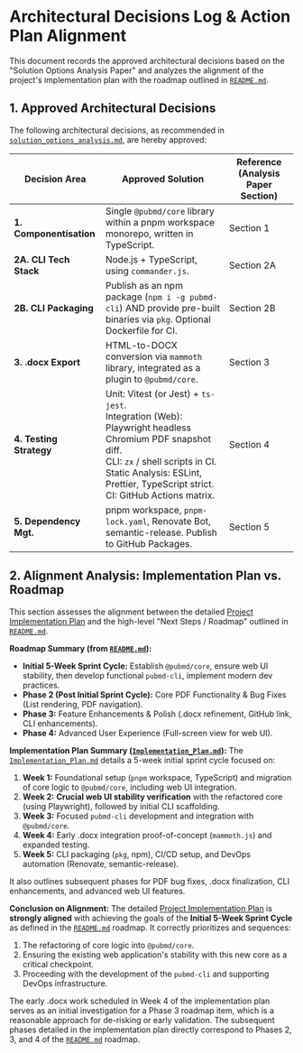# Architectural Decisions Log & Action Plan Alignment

This document records the approved architectural decisions based on the "Solution Options Analysis Paper" and analyzes the alignment of the project's implementation plan with the roadmap outlined in [`README.md`](../../README.md).

## 1. Approved Architectural Decisions

The following architectural decisions, as recommended in [`solution_options_analysis.md`](solution_options_analysis.md), are hereby approved:

| Decision Area             | Approved Solution                                                                 | Reference (Analysis Paper Section) |
|---------------------------|-----------------------------------------------------------------------------------|------------------------------------|
| **1. Componentisation**   | Single `@pubmd/core` library within a pnpm workspace monorepo, written in TypeScript. | Section 1                          |
| **2A. CLI Tech Stack**    | Node.js + TypeScript, using `commander.js`.                                       | Section 2A                         |
| **2B. CLI Packaging**     | Publish as an npm package (`npm i -g pubmd-cli`) AND provide pre-built binaries via `pkg`. Optional Dockerfile for CI. | Section 2B                         |
| **3. .docx Export**       | HTML-to-DOCX conversion via `mammoth` library, integrated as a plugin to `@pubmd/core`. | Section 3                          |
| **4. Testing Strategy**   | Unit: Vitest (or Jest) + `ts-jest`.<br>Integration (Web): Playwright headless Chromium PDF snapshot diff.<br>CLI: `zx` / shell scripts in CI.<br>Static Analysis: ESLint, Prettier, TypeScript strict.<br>CI: GitHub Actions matrix. | Section 4                          |
| **5. Dependency Mgt.**  | pnpm workspace, `pnpm-lock.yaml`, Renovate Bot, semantic-release. Publish to GitHub Packages. | Section 5                          |

## 2. Alignment Analysis: Implementation Plan vs. Roadmap

This section assesses the alignment between the detailed [Project Implementation Plan](../03_Implementation/Implementation_Plan.md) and the high-level "Next Steps / Roadmap" outlined in [`README.md`](../../README.md).

**Roadmap Summary (from [`README.md`](../../README.md)):**
*   **Initial 5-Week Sprint Cycle:** Establish `@pubmd/core`, ensure web UI stability, then develop functional `pubmd-cli`, implement modern dev practices.
*   **Phase 2 (Post Initial Sprint Cycle):** Core PDF Functionality & Bug Fixes (List rendering, PDF navigation).
*   **Phase 3:** Feature Enhancements & Polish (.docx refinement, GitHub link, CLI enhancements).
*   **Phase 4:** Advanced User Experience (Full-screen view for web UI).

**Implementation Plan Summary ([`Implementation_Plan.md`](../03_Implementation/Implementation_Plan.md)):**
The [`Implementation_Plan.md`](../03_Implementation/Implementation_Plan.md) details a 5-week initial sprint cycle focused on:
1.  **Week 1:** Foundational setup (`pnpm` workspace, TypeScript) and migration of core logic to `@pubmd/core`, including web UI integration.
2.  **Week 2:** **Crucial web UI stability verification** with the refactored core (using Playwright), followed by initial CLI scaffolding.
3.  **Week 3:** Focused `pubmd-cli` development and integration with `@pubmd/core`.
4.  **Week 4:** Early .docx integration proof-of-concept (`mammoth.js`) and expanded testing.
5.  **Week 5:** CLI packaging (`pkg`, npm), CI/CD setup, and DevOps automation (Renovate, semantic-release).

It also outlines subsequent phases for PDF bug fixes, .docx finalization, CLI enhancements, and advanced web UI features.

**Conclusion on Alignment:**
The detailed [Project Implementation Plan](../03_Implementation/Implementation_Plan.md) is **strongly aligned** with achieving the goals of the **Initial 5-Week Sprint Cycle** as defined in the [`README.md`](../../README.md) roadmap. It correctly prioritizes and sequences:
1.  The refactoring of core logic into `@pubmd/core`.
2.  Ensuring the existing web application's stability with this new core as a critical checkpoint.
3.  Proceeding with the development of the `pubmd-cli` and supporting DevOps infrastructure.

The early .docx work scheduled in Week 4 of the implementation plan serves as an initial investigation for a Phase 3 roadmap item, which is a reasonable approach for de-risking or early validation. The subsequent phases detailed in the implementation plan directly correspond to Phases 2, 3, and 4 of the [`README.md`](../../README.md) roadmap.